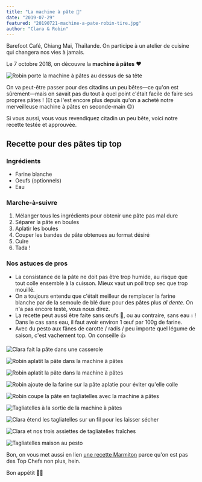 ```yaml
---
title: "La machine à pâte 🍝"
date: "2019-07-29"
featured: "20190721-machine-a-pate-robin-tire.jpg"
author: "Clara & Robin"
---
```


Barefoot Café, Chiang Mai, Thaïlande. On participe à un atelier de cuisine qui
changera nos vies à jamais.

Le 7 octobre 2018, on découvre la **machine à pâtes** ❤

![Robin porte la machine à pâtes au dessus de sa tête](20190721-machine-a-pate-robin.jpg "Robin, content.")

On va peut-être passer pour des citadins un peu bêtes—ce qu'on est sûrement—mais
on savait pas du tout à quel point c'était facile de faire ses propres pâtes !
(Et ça l'est encore plus depuis qu'on a acheté notre merveilleuse machine à
pâtes en seconde-main 😍)

Si vous aussi, vous vous revendiquez citadin un peu bête, voici notre recette
testée et approuvée.

## Recette pour des pâtes tip top

### Ingrédients

- Farine blanche
- Oeufs (optionnels)
- Eau

### Marche-à-suivre

1. Mélanger tous les ingrédients pour obtenir une pâte pas mal dure
2. Séparer la pâte en boules
3. Aplatir les boules
4. Couper les bandes de pâte obtenues au format désiré
5. Cuire
6. Tada !

### Nos astuces de pros

- La consistance de la pâte ne doit pas être trop humide, au risque que tout
  colle ensemble à la cuisson. Mieux vaut un poil trop sec que trop mouillé.
- On a toujours entendu que c'était meilleur de remplacer la farine blanche par
  de la semoule de blé dure pour des pâtes plus _al dente_. On n'a pas encore
  testé, vous nous direz.
- La recette peut aussi être faite sans œufs 🥚, ou au contraire, sans eau 💧 !
  Dans le cas sans eau, il faut avoir environ 1 œuf par 100g de farine.
- Avec du pesto aux fânes de carotte / radis / peu importe quel légume de
  saison, c'est vachement top. On conseille 👍

![Clara fait la pâte dans une casserole](20190721-machine-a-pate-clara-pate.jpg "On mélange tout avec une seule main.")

![Robin aplatit la pâte dans la machine à pâtes](20190721-machine-a-pate-robin-coude.jpg "Premier aplatissement par notre machine chérie.")

![Robin aplatit la pâte dans la machine à pâtes](20190721-machine-a-pate-robin-tire.jpg "La pâte devient de plus en plus fine.")

![Robin ajoute de la farine sur la pâte aplatie pour éviter qu'elle colle](20190721-machine-a-pate-farine.jpg "On ajoute un peu de farine pour pas que ça colle.")

![Robin coupe la pâte en tagliatelles avec la machine à pâtes](20190721-machine-a-pate-decoupage.jpg "Les lamelles sortent.")

![Tagliatelles à la sortie de la machine à pâtes](20190721-machine-a-pate-lamelles.jpg "Les lamelles continuent de sortir.")

![Clara étend les tagliatelles sur un fil pour les laisser sécher](20190704-machine-a-pate-clara-sechage.jpg "Parfois, on fait sécher nos lamelles...")

![Clara et nos trois assiettes de tagliatelles fraîches](20190721-machine-a-pate-clara.jpg "...et parfois pas...")

![Tagliatelles maison au pesto](20190721-machine-a-pate.jpg "...mais on mange nos pâtes presque toujours avec du pesto !")

Bon, on vous met aussi en lien
[une recette Marmiton](https://www.marmiton.org/recettes/recette_pate-a-nouilles-maison-pour-tagliatelles-simple_70714.aspx)
parce qu'on est pas des Top Chefs non plus, hein.

Bon appétit 👨‍🍳
